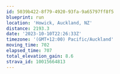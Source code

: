 ```yaml
---
id: 5039b422-8f79-4920-93fa-9a65797ff8f5
blueprint: run
location: 'Howick, Auckland, NZ'
distance: 2193.3
date: '2023-10-10T22:26:33Z'
timezone: '(GMT+12:00) Pacific/Auckland'
moving_time: 702
elapsed_time: 707
total_elevation_gain: 8.6
strava_id: 10015664813
---
```

